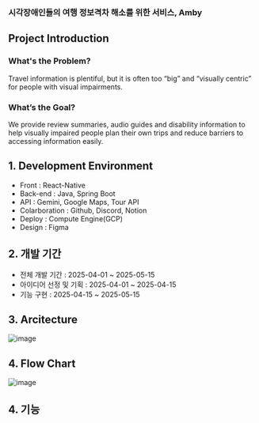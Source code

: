 ### 시각장애인들의 여행 정보격차 해소를 위한 서비스, Amby

## Project Introduction
### What's the Problem?
Travel information is plentiful, but it is often too “big” and “visually centric” for people with visual impairments.

### What’s the Goal?
We provide review summaries, audio guides and disability information to help visually impaired people plan their own trips and reduce barriers to accessing information easily.

## 1. Development Environment
- Front : React-Native
- Back-end : Java, Spring Boot
- API : Gemini, Google Maps, Tour API
- Colarboration : Github, Discord, Notion
- Deploy : Compute Engine(GCP)
- Design : Figma

## 2. 개발 기간
- 전체 개발 기간 : 2025-04-01 ~ 2025-05-15
- 아이디어 선정 및 기획 : 2025-04-01 ~ 2025-04-15
- 기능 구현 : 2025-04-15 ~ 2025-05-15

## 3. Arcitecture
![image](https://github.com/user-attachments/assets/86dbb413-bdbc-4409-90c4-b966f533d275)



## 4. Flow Chart
![image](https://github.com/user-attachments/assets/c0870ae0-b28a-4b52-b06a-e3dec94b74c1)

## 4. 기능

